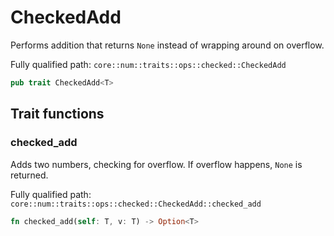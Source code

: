 # CheckedAdd

Performs addition that returns `None` instead of wrapping around on overflow.

Fully qualified path: `core::num::traits::ops::checked::CheckedAdd`

```rust
pub trait CheckedAdd<T>
```

## Trait functions

### checked_add

Adds two numbers, checking for overflow. If overflow happens, `None` is returned.

Fully qualified path: `core::num::traits::ops::checked::CheckedAdd::checked_add`

```rust
fn checked_add(self: T, v: T) -> Option<T>
```


